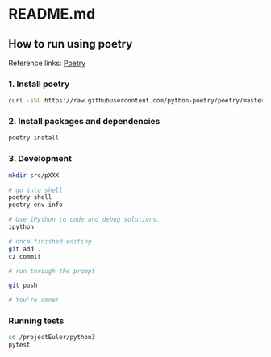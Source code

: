 # README.md

## How to run using poetry

Reference links: [Poetry](https://python-poetry.org/docs/)

### 1. Install poetry

```bash
curl -sSL https://raw.githubusercontent.com/python-poetry/poetry/master/get-poetry.py | python -
```

### 2. Install packages and dependencies

```zsh
poetry install
```

### 3. Development

```bash
mkdir src/pXXX

# go into shell
poetry shell
poetry env info

# Use iPython to code and debug solutions.
ipython

# once finished editing
git add . 
cz commit

# run through the prompt

git push 

# You're done!
```

### Running tests

```bash
cd /projectEuler/python3
pytest
```
